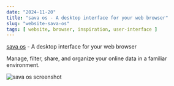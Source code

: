 ```yaml
---
date: "2024-11-20"
title: "sava os - A desktop interface for your web browser"
slug: "website-sava-os"
tags: [ website, browser, inspiration, user-interface ]
---
```




[sava os][1] - A desktop interface for your web browser

Manage, filter, share, and organize your online data in a familiar environment.

![sava os screenshot][2]



   [1]: https://savaos.com/
   [2]: https://sava-os-images.s3.eu-central-1.amazonaws.com/landing/hero-2.jpg
